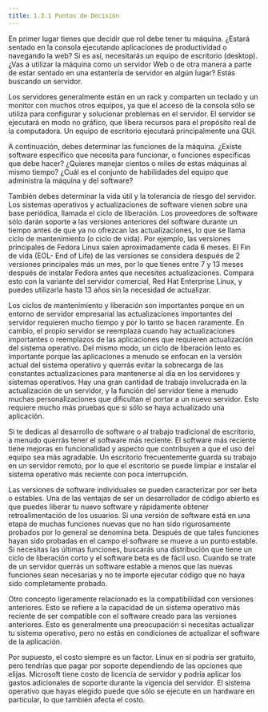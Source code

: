 ```yaml
---
title: 1.3.1 Puntos de Decisión
---
```


En primer lugar tienes que decidir que rol debe tener tu máquina. ¿Estará sentado en la consola ejecutando aplicaciones de productividad o navegando la web? Si es así, necesitarás un equipo de escritorio (desktop). ¿Vas a utilizar la máquina como un servidor Web o de otra manera a parte de estar sentado en una estantería de servidor en algún lugar? Estás buscando un servidor.

Los servidores generalmente están en un rack y comparten un teclado y un monitor con muchos otros equipos, ya que el acceso de la consola sólo se utiliza para configurar y solucionar problemas en el servidor. El servidor se ejecutará en modo no gráfico, que libera recursos para el propósito real de la computadora. Un equipo de escritorio ejecutará principalmente una GUI.

A continuación, debes determinar las funciones de la máquina. ¿Existe software específico que necesita para funcionar, o funciones específicas que debe hacer? ¿Quieres manejar cientos o miles de estas máquinas al mismo tiempo? ¿Cuál es el conjunto de habilidades del equipo que administra la máquina y del software?

También debes determinar la vida útil y la tolerancia de riesgo del servidor. Los sistemas operativos y actualizaciones de software vienen sobre una base periódica, llamada el ciclo de liberación. Los proveedores de software sólo darán soporte a las versiones anteriores del software durante un tiempo antes de que ya no ofrezcan las actualizaciones, lo que se llama ciclo de mantenimiento (o ciclo de vida). Por ejemplo, las versiones principales de Fedora Linux salen aproximadamente cada 6 meses. El Fin de vida (EOL- End of Life) de las versiones se considera después de 2 versiones principales más un mes, por lo que tienes entre 7 y 13 meses después de instalar Fedora antes que necesites actualizaciones. Compara esto con la variante del servidor comercial, Red Hat Enterprise Linux, y puedes utilizarla hasta 13 años sin la necesidad de actualizar.

Los ciclos de mantenimiento y liberación son importantes porque en un entorno de servidor empresarial las actualizaciones importantes del servidor requieren mucho tiempo y por lo tanto se hacen raramente. En cambio, el propio servidor se reemplaza cuando hay actualizaciones importantes o reemplazos de las aplicaciones que requieren actualización del sistema operativo. Del mismo modo, un ciclo de liberación lento es importante porque las aplicaciones a menudo se enfocan en la versión actual del sistema operativo y querrás evitar la sobrecarga de las constantes actualizaciones para mantenerse al día en los servidores y sistemas operativos. Hay una gran cantidad de trabajo involucrada en la actualización de un servidor, y la función del servidor tiene a menudo muchas personalizaciones que dificultan el portar a un nuevo servidor. Esto requiere mucho más pruebas que si sólo se haya actualizado una aplicación.

Si te dedicas al desarrollo de software o al trabajo tradicional de escritorio, a menudo querrás tener el software más reciente. El software más reciente tiene mejoras en funcionalidad y aspecto que contribuyen a que el uso del equipo sea más agradable. Un escritorio frecuentemente guarda su trabajo en un servidor remoto, por lo que el escritorio se puede limpiar e instalar el sistema operativo más reciente con poca interrupción.

Las versiones de software individuales se pueden caracterizar por ser beta o estables. Una de las ventajas de ser un desarrollador de código abierto es que puedes liberar tu nuevo software y rápidamente obtener retroalimentación de los usuarios. Si una versión de software está en una etapa de muchas funciones nuevas que no han sido rigurosamente probados por lo general se denomina beta. Después de que tales funciones hayan sido probadas en el campo el software se mueve a un punto estable. Si necesitas las últimas funciones, buscarás una distribución que tiene un ciclo de liberación corto y el software beta es de fácil uso. Cuando se trate de un servidor querrás un software estable a menos que las nuevas funciones sean necesarias y no te importe ejecutar código que no haya sido completamente probado.

Otro concepto ligeramente relacionado es la compatibilidad con versiones anteriores. Esto se refiere a la capacidad de un sistema operativo más reciente de ser compatible con el software creado para las versiones anteriores. Esto es generalmente una preocupación si necesitas actualizar tu sistema operativo, pero no estás en condiciones de actualizar el software de la aplicación.

Por supuesto, el costo siempre es un factor. Linux en sí podría ser gratuito, pero tendrías que pagar por soporte dependiendo de las opciones que elijas. Microsoft tiene costo de licencia de servidor y podría aplicar los gastos adicionales de soporte durante la vigencia del servidor. El sistema operativo que hayas elegido puede que sólo se ejecute en un hardware en particular, lo que también afecta el costo.
